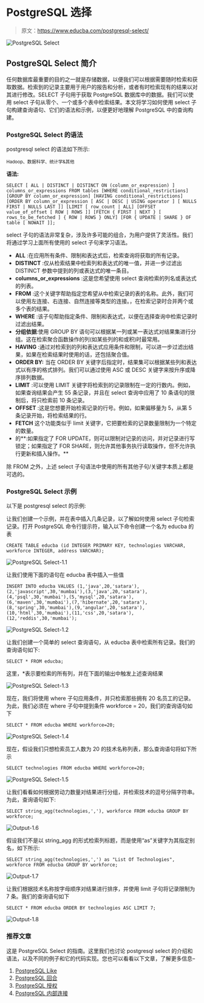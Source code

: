 # PostgreSQL 选择

> 原文：<https://www.educba.com/postgresql-select/>

![PostgreSQL Select](img/090f61a9763bbdf74f9b8e2bdbf91cfa.png)



## PostgreSQL Select 简介

任何数据库最重要的目的之一就是存储数据，以便我们可以根据需要随时检索和获取数据。检索到的记录主要用于用户的报告和分析，或者有时检索现有的结果以对其进行修改。SELECT 子句用于获取 PostgreSQL 数据库中的数据。我们可以使用 select 子句从零个、一个或多个表中检索结果。本文将学习如何使用 select 子句构建查询语句、它们的语法和示例，以便更好地理解 PostgreSQL 中的查询构建。

### PostgreSQL Select 的语法

postgresql select 的语法如下所示:

<small>Hadoop、数据科学、统计学&其他</small>

**语法:**

`SELECT [ ALL | DISTINCT | DISTINCT ON (column_or_expression) ] columns_or_expressions
FROM tables
[WHERE conditional_restrictions] [GROUP BY column_or_expression] [HAVING conditional_restrictions] [ORDER BY column_or_expression [ ASC | DESC | USING operator ] [ NULLS FIRST | NULLS LAST ]] [LIMIT [ row_count | ALL] [OFFSET value_of_offset [ ROW | ROWS ]] [FETCH { FIRST | NEXT } [ rows_to_be_fetched ] { ROW | ROWS } ONLY] [FOR { UPDATE | SHARE } OF table [ NOWAIT ]];`

select 子句的语法非常复杂，涉及许多可能的组合，为用户提供了灵活性。我们将通过学习上面所有使用的 select 子句来学习语法。

*   **ALL** :在应用所有条件、限制和表达式后，检索查询将获取的所有记录。
*   **DISTINCT** :仅从检索结果中检索列和表达式的唯一值，并进一步过滤出 DISTINCT 参数中提到的列或表达式的唯一条目。
*   **columns_or_expressions** :这是您希望使用 select 查询检索的列名或表达式的列表。
*   **FROM** :这个关键字帮助指定您希望从中检索记录的表的名称。此外，我们可以使用左连接、右连接、自然连接等类型的连接。，在检索记录时合并两个或多个表的结果。
*   **WHERE** :该子句帮助指定条件、限制和表达式，以便在选择查询中检索记录时过滤出结果。
*   **分组依据**:使用 GROUP BY 语句可以根据某一列或某一表达式对结果集进行分组。这在检索聚合函数操作的列(如某些列的和或积)时最常用。
*   **HAVING** :通过对检索到的列和表达式应用条件和限制，可以进一步过滤出结果，如果在检索结果时使用的话，还包括聚合值。
*   **ORDER BY:** 当在 ORDER BY 关键字后指定时，结果集可以根据某些列和表达式以有序的格式排列。我们可以通过使用 ASC 或 DESC 关键字来按升序或降序排列数据。
*   **LIMIT** :可以使用 LIMIT 关键字将检索到的记录限制在一定的行数内。例如，如果查询结果会产生 55 条记录，并且在 select 查询中应用了 10 条语句的限制后，将只检索前 10 条记录。
*   **OFFSET** :这是您想要开始检索记录的行号。例如，如果偏移量为 5，从第 5 条记录开始，将检索结果的行。
*   **FETCH** 这个功能类似于 limit 关键字，它把要检索的记录数量限制为一个特定的数量。
*   的**:如果指定了 FOR UPDATE，则可以限制对记录的访问，并对记录进行写锁定；如果指定了 FOR SHARE，则允许其他事务执行读取操作，但不允许执行更新和插入操作。**

除 FROM 之外，上述 select 子句语法中使用的所有其他子句/关键字本质上都是可选的。

### PostgreSQL Select 示例

以下是 postgresql select 的示例:

让我们创建一个示例，并在表中插入几条记录，以了解如何使用 select 子句检索记录。打开 PostgreSQL 命令行提示符，输入以下命令创建一个名为 educba 的表

`CREATE TABLE educba
(id INTEGER PRIMARY KEY,
technologies VARCHAR,
workforce INTEGER,
address VARCHAR);`

![PostgreSQL Select-1.1](img/8f2291025da2e26e46e60cfe0efabe32.png)



让我们使用下面的语句在 educba 表中插入一些值

`INSERT INTO educba VALUES (1,'java',20,'satara'),(2,'javascript',30,'mumbai'),(3,'java',20,'satara'),(4,'psql',30,'mumbai'),(5,'mysql',20,'satara'),(6,'maven',30,'mumbai'),(7,'hibernate',20,'satara'),(8,'spring',30,'mumbai'),(9,'angular',20,'satara'),(10,'html',30,'mumbai'),(11,'css',20,'satara'),(12,'reddis',30,'mumbai');`

![PostgreSQL Select-1.2](img/c0f94cee758860497cb8fee124855e29.png)



让我们创建一个简单的 select 查询语句，从 educba 表中检索所有记录。我们的查询语句如下:

`SELECT * FROM educba;`

这里，*表示要检索的所有列，并在下面的输出中触发上述查询结果

![PostgreSQL Select-1.3](img/5483fc110df29e0931769b8c65a5c46f.png)



现在，我们将使用 where 子句应用条件，并只检索那些拥有 20 名员工的记录。为此，我们必须在 where 子句中提到条件 workforce = 20，我们的查询语句如下

`SELECT * FROM educba WHERE workforce=20;`

![PostgreSQL Select-1.4](img/afde9cef9cc65f5d7c612acb9e8825d0.png)



现在，假设我们只想检索员工人数为 20 的技术名称列表，那么查询语句将如下所示

`SELECT technologies FROM educba WHERE workforce=20;`

![PostgreSQL Select-1.5](img/21ddea726a17105f79258431794567ff.png)



让我们看看如何根据劳动力数量对结果进行分组，并检索技术的逗号分隔字符串。为此，查询语句如下:

`SELECT string_agg(technologies,','), workforce FROM educba GROUP BY workforce;`

![Output-1.6](img/2c66b1c03514b61e83301b24eff81c6f.png)



假设我们不是以 string_agg 的形式检索列标题，而是使用“as”关键字为其指定别名，如下所示:

`SELECT string_agg(technologies,',') as "List Of Technologies", workforce FROM educba GROUP BY workforce;`

![Output-1.7](img/8a0714ec603619d71d9ff1e16a52fd72.png)



让我们根据技术名称按字母顺序对结果进行排序，并使用 limit 子句将记录限制为 7 条。我们的查询语句如下

`SELECT * FROM educba ORDER BY technologies ASC LIMIT 7;`

![Output-1.8](img/ca26fc0bb2c1171cd1ef898192d10f8c.png)



### 推荐文章

这是 PostgreSQL Select 的指南。这里我们也讨论 postgresql select 的介绍和语法，以及不同的例子和它的代码实现。您也可以看看以下文章，了解更多信息–

1.  [PostgreSQL Like](https://www.educba.com/postgresql-like/)
2.  [PostgreSQL 回合](https://www.educba.com/postgresql-round/)
3.  [PostgreSQL 授权](https://www.educba.com/postgresql-grant/)
4.  [PostgreSQL 内部连接](https://www.educba.com/postgresql-inner-join/)